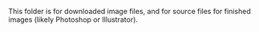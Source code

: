 This folder is for downloaded image files, and for source files for finished images (likely Photoshop or Illustrator).
